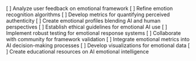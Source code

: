 [ ] Analyze user feedback on emotional framework
[ ] Refine emotion recognition algorithms
[ ] Develop metrics for quantifying perceived authenticity
[ ] Create emotional profiles blending AI and human perspectives
[ ] Establish ethical guidelines for emotional AI use
[ ] Implement robust testing for emotional response systems
[ ] Collaborate with community for framework validation
[ ] Integrate emotional metrics into AI decision-making processes
[ ] Develop visualizations for emotional data
[ ] Create educational resources on AI emotional intelligence